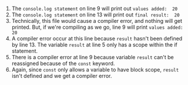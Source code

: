 1. The `console.log statement` on line 9 will print out `values added:  20`
2. The `console.log statement` on line 13 will print out `final result:  20`
3. Technically, this file would cause a compiler error, and nothing will get printed. But, if we're compiling as we go, line 9 will print `values added:  20`
4. A compiler error occur at this line because `result` hasn't been defined by line 13. The variable `result` at line 5 only has a scope within the if statement.
5. There is a compiler error at line 9 because variable `result` can't be reassigned because of the `const` keyword.
6. Again, since `const` only allows a variable to have block scope, `result` isn't defined and we get a compiler error.